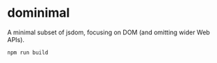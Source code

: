 # dominimal

A minimal subset of jsdom, focusing on DOM (and omitting wider Web APIs).

```sh
npm run build
```
